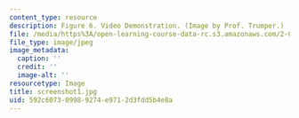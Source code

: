```yaml
---
content_type: resource
description: Figure 6. Video Demonstration. (Image by Prof. Trumper.)
file: /media/https%3A/open-learning-course-data-rc.s3.amazonaws.com/2-003-modeling-dynamics-and-control-i-spring-2005/592c607309989274e9712d3fdd5b4e8a_screenshot1.jpg
file_type: image/jpeg
image_metadata:
  caption: ''
  credit: ''
  image-alt: ''
resourcetype: Image
title: screenshot1.jpg
uid: 592c6073-0998-9274-e971-2d3fdd5b4e8a
---
```

